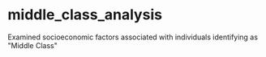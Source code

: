 # middle_class_analysis
Examined socioeconomic factors associated with individuals identifying as "Middle Class"
